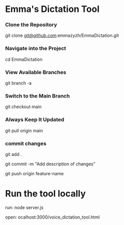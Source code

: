 # Emma's Dictation Tool

### Clone the Repository

git clone git@github.com:emmazyzh/EmmaDictation.git

### Navigate into the Project

cd EmmaDictation

### View Available Branches

git branch -a

### Switch to the Main Branch

git checkout main

### Always Keep It Updated

git pull origin main

### commit changes

git add .

git commit -m "Add description of changes"

git push origin feature-name


# Run the tool locally

run: node server.js

open: ocalhost:3000/voice_dictation_tool.html
